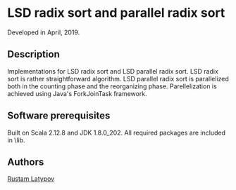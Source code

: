 # LSD radix sort and parallel radix sort

Developed in April, 2019.

## Description

Implementations for LSD radix sort and LSD parallel radix sort. LSD radix sort is rather straightforward algorithm. 
LSD parallel radix sort is parallelized both in the counting phase and the reorganizing phase. Parellelization is 
achieved using Java's ForkJoinTask framework. 


## Software prerequisites

Built on Scala 2.12.8 and JDK 1.8.0_202. All required packages are included in \lib.


## Authors

[Rustam Latypov](mailto:rustam.latypov@aalto.fi)